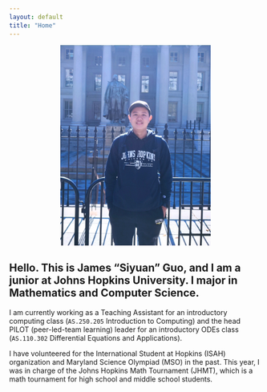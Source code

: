 ```yaml
---
layout: default
title: "Home"
---
```


<p align="center">
    <img id="rotatingImage" src="/photos/photo_1.jpg" width="300">
</p>

<script>
  const photos = ["/photos/photo_1.jpg", "/photos/photo_2.jpg", "/photos/photo_3.jpg", "/photos/photo_4.jpg", "/photos/photo_5.jpg"];
  let index = 0;

  function rotateImage() {
    index = (index + 1) % photos.length;
    document.getElementById("rotatingImage").src = photos[index];
  }

  setInterval(rotateImage, 5000);
</script>

## Hello. This is James “Siyuan” Guo, and I am a junior at Johns Hopkins University. I major in Mathematics and Computer Science.

I am currently working as a Teaching Assistant for an introductory computing class (`AS.250.205` Introduction to Computing) and the head PILOT (peer-led-team learning) leader for an introductory ODEs class (`AS.110.302` Differential Equations and Applications).

I have volunteered for the International Student at Hopkins (ISAH) organization and Maryland Science Olympiad (MSO) in the past. This year, I was in charge of the Johns Hopkins Math Tournament (JHMT), which is a math tournament for high school and middle school students.